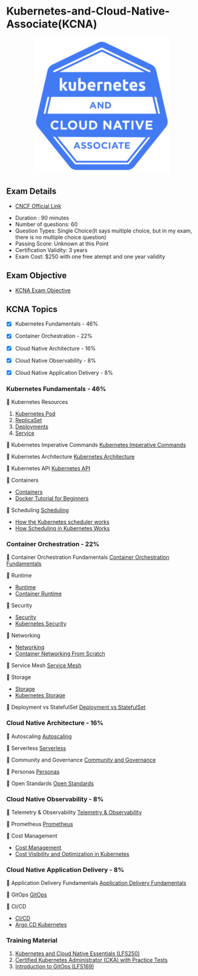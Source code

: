 # Kubernetes-and-Cloud-Native-Associate(KCNA)

<p align="center">
  <img width="360" src="KCNA-Logo-300x300.png">
</p>

## Exam Details

* [CNCF Official Link ](https://training.linuxfoundation.org/certification/kubernetes-cloud-native-associate/?utm_source=lftraining&utm_medium=pr&utm_campaign=kcna1021)
- Duration : 90 minutes
- Number of questions: 60
- Question Types: Single Choice(It says multiple choice, but in my exam, there is no multiple choice question)
- Passing Score: Unknown at this Point
- Certification Validity: 3 years
- Exam Cost: $250 with one free atempt and one year validity

## Exam Objective
- [KCNA Exam Objective](https://github.com/cncf/curriculum/blob/master/KCNA_Curriculum.pdf)

## KCNA Topics

- [X] Kubernetes Fundamentals - 46%
- [X] Container Orchestration - 22%
- [X] Cloud Native Architecture - 16%
- [X] Cloud Native Observability - 8%
- [X] Cloud Native Application Delivery - 8%


### Kubernetes Fundamentals - 46%

:large_blue_diamond: Kubernetes Resources 

1. [Kubernetes Pod](https://kubernetes.io/docs/concepts/workloads/pods/)
2. [ReplicaSet](https://kubernetes.io/docs/concepts/workloads/controllers/replicaset/)
3. [Deployments](https://kubernetes.io/docs/concepts/workloads/controllers/deployment/)
4. [Service](https://kubernetes.io/docs/concepts/services-networking/service/) 


:large_blue_diamond: Kubernetes Imperative Commands
[Kubernetes Imperative Commands](https://kubernetes.io/docs/tasks/manage-kubernetes-objects/imperative-command/)

:large_blue_diamond: Kubernetes Architecture
[Kubernetes Architecture](https://www.redhat.com/en/topics/containers/kubernetes-architecture)

:large_blue_diamond: Kubernetes API
[Kubernetes API](https://kubernetes.io/docs/reference/)

:large_blue_diamond: Containers
- [Containers](https://kubernetes.io/docs/concepts/containers/)
- [Docker Tutorial for Beginners](https://www.youtube.com/watch?v=fqMOX6JJhGo)

:large_blue_diamond: Scheduling
[Scheduling](https://kubernetes.io/docs/concepts/scheduling-eviction/)
- [How the Kubernetes scheduler works](https://www.youtube.com/watch?v=rDCWxkvPlAw)
- [How Scheduling in Kubernetes Works ](https://www.youtube.com/watch?v=0FvQR-0tK54)



### Container Orchestration - 22%

:large_blue_diamond: Container Orchestration Fundamentals
[Container Orchestration Fundamentals](https://www.youtube.com/watch?v=kBF6Bvth0zw&t=3s)

:large_blue_diamond: Runtime
- [Runtime](https://kubernetes.io/docs/setup/production-environment/container-runtimes/)
- [Container Runtime](https://www.youtube.com/watch?v=RyXL1zOa8Bw)

:large_blue_diamond: Security
- [Security](https://kubernetes.io/docs/tasks/configure-pod-container/security-context/)
- [Kubernetes Security](https://www.youtube.com/watch?v=wqsUfvRyYpw)

:large_blue_diamond: Networking
- [Networking](https://kubernetes.io/docs/concepts/services-networking/)
- [Container Networking From Scratch](https://www.youtube.com/watch?v=6v_BDHIgOY8)

:large_blue_diamond: Service Mesh
[Service Mesh](https://www.redhat.com/en/topics/microservices/what-is-a-service-mesh)

:large_blue_diamond: Storage
- [Storage](https://kubernetes.io/docs/concepts/storage/)
- [Kubernetes Storage](https://www.youtube.com/watch?v=uSxlgK1bCuA)

:large_blue_diamond: Deployment vs StatefulSet
[Deployment vs StatefulSet](https://stackoverflow.com/questions/41583672/kubernetes-deployments-vs-statefulsets)

### Cloud Native Architecture - 16%

:large_blue_diamond: Autoscaling
[Autoscaling](https://kubernetes.io/docs/tasks/run-application/horizontal-pod-autoscale/)

:large_blue_diamond: Serverless
[Serverless](https://developers.redhat.com/coderland/serverless/serverless-knative-intro#)

:large_blue_diamond: Community and Governance
[Community and Governance](https://github.com/kubernetes/community/blob/master/governance.md)

:large_blue_diamond: Personas
[Personas](https://cluster-api.sigs.k8s.io/user/personas.html)

:large_blue_diamond: Open Standards
[Open Standards](https://thenewstack.io/open-standards-and-the-role-of-containerd-in-kubernetes-orchestration/)


### Cloud Native Observability - 8%

:large_blue_diamond: Telemetry & Observability
[Telemetry & Observability](TBD)

:large_blue_diamond: Prometheus
[Prometheus](https://opensource.com/article/19/11/introduction-monitoring-prometheus)

:large_blue_diamond: Cost Management
- [Cost Management](https://searchitoperations.techtarget.com/tip/Kubernetes-cost-management-approaches-to-save-money)
- [Cost Visibility and Optimization in Kubernetes](https://www.youtube.com/watch?v=JhJF5AvtshM)


### Cloud Native Application Delivery - 8%

:large_blue_diamond: Application Delivery Fundamentals
[Application Delivery Fundamentals](TBD)

:large_blue_diamond: GitOps
[GitOps](https://www.redhat.com/en/topics/devops/what-is-gitops)

:large_blue_diamond: CI/CD
- [CI/CD](https://www.containiq.com/post/cicd-pipelines-with-kubernetes)
- [Argo CD Kubernetes](https://www.youtube.com/playlist?list=PL34sAs7_26wMW4bWKnMIfEd87aPuw75by)


### Training Material

1. [Kubernetes and Cloud Native Essentials (LFS250)](https://training.linuxfoundation.org/training/kubernetes-and-cloud-native-essentials-lfs250/)
2. [Certified Kubernetes Administrator (CKA) with Practice Tests](https://www.udemy.com/course/certified-kubernetes-administrator-with-practice-tests/)
3. [Introduction to GitOps (LFS169)](https://training.linuxfoundation.org/training/introduction-to-gitops-lfs169/)









